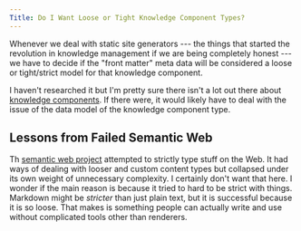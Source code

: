 ```yaml
---
Title: Do I Want Loose or Tight Knowledge Component Types?
---
```


Whenever we deal with static site generators --- the things that started
the revolution in knowledge management if we are being completely honest
--- we have to decide if the "front matter" meta data will be considered
a loose or tight/strict model for that knowledge component.

I haven't researched it but I'm pretty sure there isn't a lot out there
about [knowledge components](https://duck.com/lite?kae=t&q=knowledge+components). If there were, it would likely have to
deal with the issue of the data model of the knowledge component type.

## Lessons from Failed Semantic Web

Th [semantic web project](https://duck.com/lite?kae=t&q=semantic+web+project) attempted to strictly type stuff on the Web.
It had ways of dealing with looser and custom content types but
collapsed under its own weight of unnecessary complexity. I certainly
don't want that here. I wonder if the main reason is because it tried to
hard to be strict with things. Markdown might be *stricter* than just
plain text, but it is successful because it is so loose. That makes is
something people can actually write and use without complicated tools
other than renderers.

